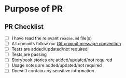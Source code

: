 <!--
🎉❤️ Thank you for taking time to contribute to @eo-ms! ❤️🎉
For ease of review, please follow this template for your contribution.
-->

# Purpose of PR

<!--
Please describe the purpose of your pull request here. What do you want to add? Why do you want to add it? What are the use cases?
-->

## PR Checklist

- [ ] I have read the relevant `readme.md` file(s)
- [ ] All commits follow our [Git commit message convention](https://i7eo.com)
- [ ] Tests are added/updated/not required
- [ ] Tests are passing
- [ ] Storybook stories are added/updated/not required
- [ ] Usage notes are added/updated/not required
- [ ] Doesn't contain any sensitive information
